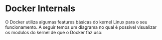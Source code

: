 # Docker Internals

O Docker utiliza algumas features básicas do kernel Linux para o seu funcionamento. A seguir temos um diagrama no qual é possível visualizar os modulos do kernel de que o Docker faz uso:

